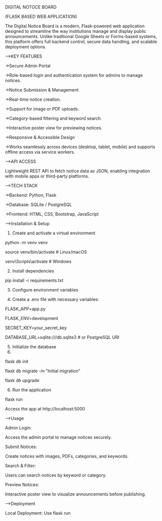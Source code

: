DIGITAL NOTOCE BOARD

(FLASK BASED WEB APPLICATION)

The Digital Notice Board is a modern, Flask-powered web application designed to streamline the way institutions manage and display public announcements. Unlike traditional Google Sheets or Forms-based systems, this platform offers full backend control, secure data handling, and scalable deployment options.

-->KEY FEATURES

->Secure Admin Portal

->Role-based login and authentication system for admins to manage notices.

->Notice Submission & Management

->Real-time notice creation.

->Support for image or PDF uploads.

->Category-based filtering and keyword search.

->Interactive poster view for previewing notices.

->Responsive & Accessible Design

->Works seamlessly across devices (desktop, tablet, mobile) and supports offline access via service workers.


-->API ACCESS

Lightweight REST API to fetch notice data as JSON, enabling integration with mobile apps or third-party platforms.


-->TECH STACK

->Backend: Python, Flask

->Database: SQLite / PostgreSQL

->Frontend: HTML, CSS, Bootstrap, JavaScript


-->Installation & Setup

1. Create and activate a virtual environment

python -m venv venv

source venv/bin/activate  # Linux/macOS

venv\Scripts\activate     # Windows


2. Install dependencies

pip install -r requirements.txt


3. Configure environment variables

4. Create a .env file with necessary variables:

FLASK_APP=app.py

FLASK_ENV=development

SECRET_KEY=your_secret_key

DATABASE_URL=sqlite:///db.sqlite3  # or PostgreSQL URI


5. Initialize the database
6. 
flask db init

flask db migrate -m "Initial migration"

flask db upgrade


6. Run the application

flask run

Access the app at http://localhost:5000


-->Usage

Admin Login:

Access the admin portal to manage notices securely.

Submit Notices:

Create notices with images, PDFs, categories, and keywords.

Search & Filter:

Users can search notices by keyword or category.

Preview Notices:

Interactive poster view to visualize announcements before publishing.


-->Deployment

Local Deployment: Use flask run 



